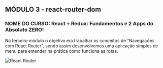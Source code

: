 ## MÓDULO 3 - react-router-dom

### NOME DO CURSO: React + Redux: Fundamentos e 2 Apps do Absoluto ZERO!


Na terceiro módulo o objetivo era trabalhar os conceitos de "Navegações com React Router", sendo assim desenvolvemos uma aplicação simples de menu para entender na prática 
como funciona as rotas.

![React Router](https://user-images.githubusercontent.com/72532360/142695896-5925eaf0-5887-4c9c-8881-b761219a4437.png)
